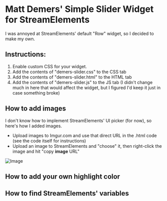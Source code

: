 # Matt Demers' Simple Slider Widget for StreamElements

I was annoyed at StreamElements' default "Row" widget, so I decided to make my own.

## Instructions:

1. Enable custom CSS for your widget.
2. Add the contents of "demers-slider.css" to the CSS tab
3. Add the contents of "demers-slider.html" to the HTML tab
4. Add the contents of "demers-slider.js" to the JS tab (I didn't change much in here that would affect the widget, but I figured I'd keep it just in case something broke)

## How to add images

I don't know how to implement StreamElements' UI picker (for now), so here's how I added images.

* Upload images to Imgur.com and use that direct URL in the .html code (see the code itself for instructions)
* Upload an image to StreamElements and "choose" it, then right-click the image and hit "copy **image** URL"

![Image](/assets/images/rightclick.gif)

## How to add your own highlight color

## How to find StreamElements' variables